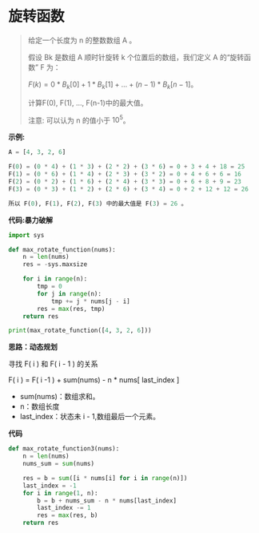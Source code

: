 # 旋转函数

> 给定一个长度为 n 的整数数组 A 。
>
> 假设 Bk 是数组 A 顺时针旋转 k 个位置后的数组，我们定义 A 的“旋转函数” F 为：
>
> $F(k) = 0 * B_k[0] + 1 * B_k[1] + ... + (n-1) * B_k[n-1]$。
>
> 计算F(0), F(1), ..., F(n-1)中的最大值。
>
> 注意:
> 可以认为 n 的值小于 $10^5$。

**示例:**

```python
A = [4, 3, 2, 6]

F(0) = (0 * 4) + (1 * 3) + (2 * 2) + (3 * 6) = 0 + 3 + 4 + 18 = 25
F(1) = (0 * 6) + (1 * 4) + (2 * 3) + (3 * 2) = 0 + 4 + 6 + 6 = 16
F(2) = (0 * 2) + (1 * 6) + (2 * 4) + (3 * 3) = 0 + 6 + 8 + 9 = 23
F(3) = (0 * 3) + (1 * 2) + (2 * 6) + (3 * 4) = 0 + 2 + 12 + 12 = 26

所以 F(0), F(1), F(2), F(3) 中的最大值是 F(3) = 26 。
```



**代码:暴力破解**

```python
import sys

def max_rotate_function(nums):
    n = len(nums)
    res = -sys.maxsize

    for i in range(n):
        tmp = 0
        for j in range(n):
            tmp += j * nums[j - i]
        res = max(res, tmp)
    return res

print(max_rotate_function([4, 3, 2, 6]))
```

**思路：动态规划**

寻找 F( i ) 和 F( i - 1 ) 的关系

F( i ) = F( i -1 ) + sum(nums) - n * nums[ last_index ]

- sum(nums)：数组求和。
- n：数组长度
- last_index：状态未 i - 1,数组最后一个元素。



**代码**

```python
def max_rotate_function3(nums):
    n = len(nums)
    nums_sum = sum(nums)

    res = b = sum([i * nums[i] for i in range(n)])
    last_index = -1
    for i in range(1, n):
        b = b + nums_sum - n * nums[last_index]
        last_index -= 1
        res = max(res, b)
    return res
```

